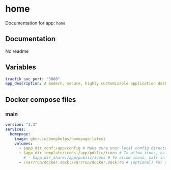 
# home

Documentation for app: `home`

## Documentation

No readme


## Variables

``` yaml title="vars.yml"
traefik_svc_port: "3000"
app_description: A modern, secure, highly customizable application dashboard

```

## Docker compose files





### main


``` yaml title="docker-compose.yml"
version: "3.3"
services:
  homepage:
    image: ghcr.io/benphelps/homepage:latest
    volumes:
      - $app_dir_conf:/app/config # Make sure your local config directory exists
      - $app_dir_template/icons:/app/public/icons # To allow icons, call in your config: /icons/myicon.png
        # - $app_dir_share:/app/public/icons # To allow icons, call in your config: /icons/myicon.png
      - /var/run/docker.sock:/var/run/docker.sock:ro # (optional) For docker integrations

```


